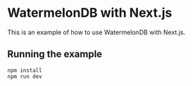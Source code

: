 # WatermelonDB with Next.js

This is an example of how to use WatermelonDB with Next.js.

## Running the example
```
npm install
npm run dev
```